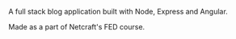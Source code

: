 A full stack blog application built with Node, Express and Angular.

Made as a part of Netcraft's FED course.

